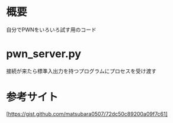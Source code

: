 # 概要

自分でPWNをいろいろ試す用のコード

# pwn_server.py

接続が来たら標準入出力を持つプログラムにプロセスを受け渡す


# 参考サイト

[https://gist.github.com/matsubara0507/72dc50c89200a09f7c61]

